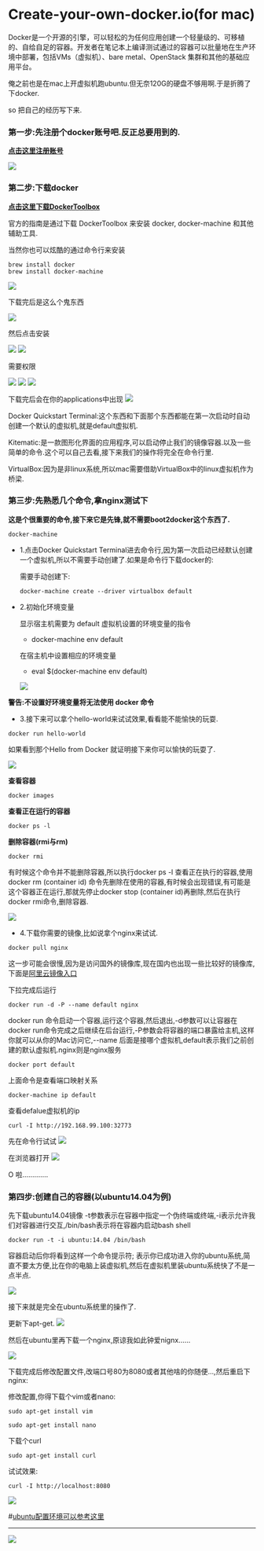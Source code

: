 # Create-your-own-docker.io(for mac)

Docker是一个开源的引擎，可以轻松的为任何应用创建一个轻量级的、可移植的、自给自足的容器。开发者在笔记本上编译测试通过的容器可以批量地在生产环境中部署，包括VMs（虚拟机）、bare metal、OpenStack 集群和其他的基础应用平台。 

俺之前也是在mac上开虚拟机跑ubuntu.但无奈120G的硬盘不够用啊.于是折腾了下docker.

so 把自己的经历写下来.

### 第一步:先注册个docker账号吧.反正总要用到的.
**[点击这里注册账号](https://hub.docker.com/)**

![](./img/register.png)

### 第二步:下载docker
**[点击这里下载DockerToolbox](https://www.docker.com/products/docker-toolbox)**

官方的指南是通过下载  DockerToolbox 来安装 docker, docker-machine 和其他辅助工具.

当然你也可以炫酷的通过命令行来安装

```
brew install docker 
brew install docker-machine

```


![](./img/toolbox.png)

下载完后是这么个鬼东西

![](./img/dockerToolbox.png)

然后点击安装

![](./img/install1.jpeg)
![](./img/install2.jpeg)

需要权限

![](./img/install3.jpeg)
![](./img/install4.jpeg)
![](./img/install5.jpeg)


下载完后会在你的applications中出现
![](./img/box.png)


Docker Quickstart Terminal:这个东西和下面那个东西都能在第一次启动时自动创建一个默认的虚拟机,就是default虚拟机.

Kitematic:是一款图形化界面的应用程序,可以启动停止我们的镜像容器.以及一些简单的命令.这个可以自己去看,接下来我们的操作将完全在命令行里.

VirtualBox:因为是非linux系统,所以mac需要借助VirtualBox中的linux虚拟机作为桥梁.

### 第三步:先熟悉几个命令,拿nginx测试下
**这是个很重要的命令,接下来它是先锋,就不需要boot2docker这个东西了.**

```
docker-machine
```

* 1.点击Docker Quickstart Terminal进去命令行,因为第一次启动已经默认创建一个虚拟机,所以不需要手动创建了.如果是命令行下载docker的:

	需要手动创建下:
	
	```
	docker-machine create --driver virtualbox default
	```

* 2.初始化环境变量

	显示宿主机需要为 default 虚拟机设置的环境变量的指令
	
	* docker-machine env default 
	
	在宿主机中设置相应的环境变量
	
	* eval $(docker-machine env default)
	
	![](./img/default.png)

**警告:不设置好环境变量将无法使用 docker 命令**

* 3.接下来可以拿个hello-world来试试效果,看看能不能愉快的玩耍.

```
docker run hello-world

```

如果看到那个Hello from Docker 就证明接下来你可以愉快的玩耍了.

![](./img/hello-world.png)

	
**查看容器**

```
docker images
```	
**查看正在运行的容器**

```
docker ps -l
```
	
**删除容器(rmi与rm)**

```
docker rmi 
```
有时候这个命令并不能删除容器,所以执行docker ps -l 查看正在执行的容器,使用docker rm (container id) 命令先删除在使用的容器,有时候会出现错误,有可能是这个容器正在运行,那就先停止docker stop (container id)再删除,然后在执行docker rmi命令,删除容器.
	
![](./img/docker-rm.png)

* 4.下载你需要的镜像,比如说拿个nginx来试试.

```
docker pull nginx
```

这一步可能会很慢,因为是访问国外的镜像库,现在国内也出现一些比较好的镜像库,下面是[阿里云镜像入口](https://dev.aliyun.com)

下拉完成后运行
```
docker run -d -P --name default nginx
```

docker run 命令启动一个容器,运行这个容器,然后退出,-d参数可以让容器在docker run命令完成之后继续在后台运行,-P参数会将容器的端口暴露给主机,这样你就可以从你的Mac访问它,--name 后面是接哪个虚拟机,default表示我们之前创建的默认虚拟机.nginx则是nginx服务

```
docker port default
```
上面命令是查看端口映射关系

```
docker-machine ip default
```
查看defalue虚拟机的ip

```
curl -I http://192.168.99.100:32773
```

先在命令行试试
![](./img/run-nginx.png)

在浏览器打开
![](./img/client-nginx.png)

O 啦.............

### 第四步:创建自己的容器(以ubuntu14.04为例)

先下载ubuntu14.04镜像
-t参数表示在容器中指定一个伪终端或终端,-i表示允许我们对容器进行交互,/bin/bash表示将在容器内启动bash shell

```
docker run -t -i ubuntu:14.04 /bin/bash
```

容器启动后你将看到这样一个命令提示符; 表示你已成功进入你的ubuntu系统,简直不要太方便,比在你的电脑上装虚拟机,然后在虚拟机里装ubuntu系统快了不是一点半点.

![](./img/bash.png)

接下来就是完全在ubuntu系统里的操作了.

更新下apt-get.
![](./img/in-ubuntu.png)

然后在ubuntu里再下载一个nginx,原谅我如此钟爱nignx......

![](./img/install-nginx.png)


下载完成后修改配置文件,改端口号80为8080或者其他啥的你随便...,然后重启下nginx:

修改配置,你得下载个vim或者nano:

```
sudo apt-get install vim
```
```
sudo apt-get install nano
```



下载个curl

```
sudo apt-get install curl
```

试试效果:

```
curl -I http://localhost:8080
```

![](./img/ubuntu-curl.png)


#[ubuntu配置环境可以参考这里](https://github.com/alihanniba/IDE-install-for-Ubuntu14.04)

---
![](./img/alihanniba.png)
